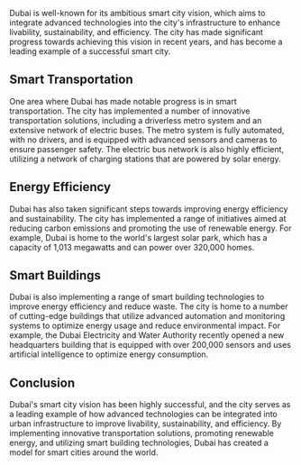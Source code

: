 
Dubai is well-known for its ambitious smart city vision, which aims to integrate advanced technologies into the city's infrastructure to enhance livability, sustainability, and efficiency. The city has made significant progress towards achieving this vision in recent years, and has become a leading example of a successful smart city.

Smart Transportation
--------------------

One area where Dubai has made notable progress is in smart transportation. The city has implemented a number of innovative transportation solutions, including a driverless metro system and an extensive network of electric buses. The metro system is fully automated, with no drivers, and is equipped with advanced sensors and cameras to ensure passenger safety. The electric bus network is also highly efficient, utilizing a network of charging stations that are powered by solar energy.

Energy Efficiency
-----------------

Dubai has also taken significant steps towards improving energy efficiency and sustainability. The city has implemented a range of initiatives aimed at reducing carbon emissions and promoting the use of renewable energy. For example, Dubai is home to the world's largest solar park, which has a capacity of 1,013 megawatts and can power over 320,000 homes.

Smart Buildings
---------------

Dubai is also implementing a range of smart building technologies to improve energy efficiency and reduce waste. The city is home to a number of cutting-edge buildings that utilize advanced automation and monitoring systems to optimize energy usage and reduce environmental impact. For example, the Dubai Electricity and Water Authority recently opened a new headquarters building that is equipped with over 200,000 sensors and uses artificial intelligence to optimize energy consumption.

Conclusion
----------

Dubai's smart city vision has been highly successful, and the city serves as a leading example of how advanced technologies can be integrated into urban infrastructure to improve livability, sustainability, and efficiency. By implementing innovative transportation solutions, promoting renewable energy, and utilizing smart building technologies, Dubai has created a model for smart cities around the world.
